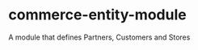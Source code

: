 commerce-entity-module
======================

A module that defines Partners, Customers and Stores
